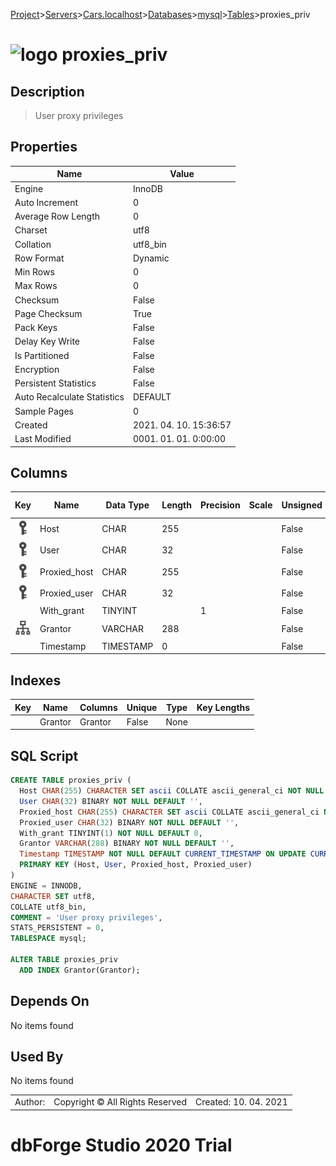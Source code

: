 [Project](../../../../../startpage.md)>[Servers](../../../../Servers.md)>[Cars.localhost](../../../Cars.localhost.md)>[Databases](../../Databases.md)>[mysql](../mysql.md)>[Tables](Tables.md)>proxies_priv


# ![logo](../../../../../Images/table64.svg) proxies_priv

## <a name="#Description"></a>Description
> User proxy privileges
## <a name="#Properties"></a>Properties
|Name|Value|
|---|---|
|Engine|InnoDB|
|Auto Increment|0|
|Average Row Length|0|
|Charset|utf8|
|Collation|utf8_bin|
|Row Format|Dynamic|
|Min Rows|0|
|Max Rows|0|
|Checksum|False|
|Page Checksum|True|
|Pack Keys|False|
|Delay Key Write|False|
|Is Partitioned|False|
|Encryption|False|
|Persistent Statistics|False|
|Auto Recalculate Statistics|DEFAULT|
|Sample Pages|0|
|Created|2021. 04. 10. 15:36:57|
|Last Modified|0001. 01. 01. 0:00:00|


## <a name="#Columns"></a>Columns
|Key|Name|Data Type|Length|Precision|Scale|Unsigned|Zerofill|Binary|Not Null|Auto Increment|Default|Virtual|Description|
|:---:|---|---|---|---|---|---|---|---|---|---|---|---|---|
|[![Primary Key ](../../../../../Images/primarykey.svg)](#Indexes)|Host|CHAR|255|||False|False|False|True|False|''|False||
|[![Primary Key ](../../../../../Images/primarykey.svg)](#Indexes)|User|CHAR|32|||False|False|True|True|False|''|False||
|[![Primary Key ](../../../../../Images/primarykey.svg)](#Indexes)|Proxied_host|CHAR|255|||False|False|False|True|False|''|False||
|[![Primary Key ](../../../../../Images/primarykey.svg)](#Indexes)|Proxied_user|CHAR|32|||False|False|True|True|False|''|False||
||With_grant|TINYINT||1||False|False|False|True|False|'0'|False||
|[![Indexes Grantor](../../../../../Images/index.svg)](#Indexes)|Grantor|VARCHAR|288|||False|False|True|True|False|''|False||
||Timestamp|TIMESTAMP|0|||False|False|False|True|False|CURRENT_TIMESTAMP|False||

## <a name="#Indexes"></a>Indexes
|Key|Name|Columns|Unique|Type|Key Lengths|
|:---:|---|---|---|---|---|
||Grantor|Grantor|False|None||

## <a name="#SqlScript"></a>SQL Script
```SQL
CREATE TABLE proxies_priv (
  Host CHAR(255) CHARACTER SET ascii COLLATE ascii_general_ci NOT NULL DEFAULT '',
  User CHAR(32) BINARY NOT NULL DEFAULT '',
  Proxied_host CHAR(255) CHARACTER SET ascii COLLATE ascii_general_ci NOT NULL DEFAULT '',
  Proxied_user CHAR(32) BINARY NOT NULL DEFAULT '',
  With_grant TINYINT(1) NOT NULL DEFAULT 0,
  Grantor VARCHAR(288) BINARY NOT NULL DEFAULT '',
  Timestamp TIMESTAMP NOT NULL DEFAULT CURRENT_TIMESTAMP ON UPDATE CURRENT_TIMESTAMP,
  PRIMARY KEY (Host, User, Proxied_host, Proxied_user)
)
ENGINE = INNODB,
CHARACTER SET utf8,
COLLATE utf8_bin,
COMMENT = 'User proxy privileges',
STATS_PERSISTENT = 0,
TABLESPACE mysql;

ALTER TABLE proxies_priv 
  ADD INDEX Grantor(Grantor);
```

## <a name="#DependsOn"></a>Depends On
No items found

## <a name="#UsedBy"></a>Used By
No items found

||||
|---|---|---|
|Author: |Copyright © All Rights Reserved|Created: 10. 04. 2021|
# dbForge Studio 2020 Trial